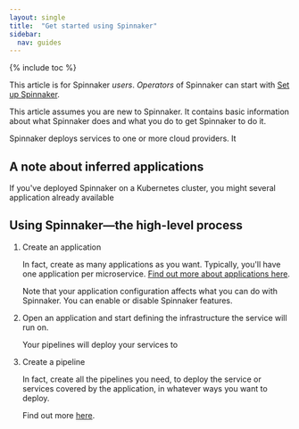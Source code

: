 ```yaml
---
layout: single
title:  "Get started using Spinnaker"
sidebar:
  nav: guides
---
```


{% include toc %}

This article is for Spinnaker *users*. *Operators* of Spinnaker can start with
[Set up Spinnaker](/setup/).

This article assumes you are new to Spinnaker. It contains basic information
about what Spinnaker does and what you do to get Spinnaker to do it.




Spinnaker deploys services to one or more cloud providers. It





<!--move this -->
## A note about inferred applications

If you've deployed Spinnaker on a Kubernetes cluster, you might several
application already available


## Using Spinnaker&mdash;the high-level process

1. Create an application

   In fact, create as many applications as you want. Typically, you'll have one
   application per microservice. [Find out more about applications
   here](/guides/user/applications/).

   Note that your application configuration affects what you can do with
   Spinnaker. You can enable or disable Spinnaker features.

1. Open an application and start defining the infrastructure the service will
run on.

   Your pipelines will deploy your services to

1. Create a pipeline

   In fact, create all the pipelines you need, to deploy the service or services
   covered by the application, in whatever ways you want to deploy.

   Find out more [here](/guides/user/pipeline/managing-pipelines/).  





<!--

* generalized statement of the fact that what you're gonna use Spinnaker for:
  - configuring (identifying?) infrastructure for the services you're going to deploy
  - make pipelines to deploy those services
  - something about how there are other things you can do too, like ACA, but
     that this guides is only about the first, fundamental, things you're going
     to need to do.

* Note about inferred applications

  Because our context here is "I've just installed spinnaker, and now I don't
  know what I'm looking at (or what to do), we've got to mention that there
  might be some applications there already.

  - How did they get there if I didn't create anything?
  - What do I do with them?

* Create an application
And obviously link to the new applications guide

* Configure the application

* Configure your infrastructure for the application
Be  sure to note that this is done per application

* Create your first pipeline
Write a synopsis, then link to
* Best practices for...things?





Other things to do:

* Add link to here from the end of setup process, or links to all possible ends:
"Next step: "get started with Spinnaker," and of course link to this guide.

*
-->
